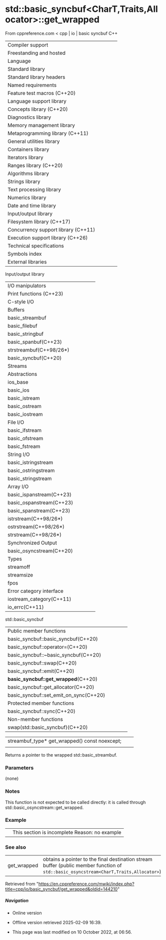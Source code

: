 # std::basic_syncbuf<CharT,Traits,Allocator>::get_wrapped

From cppreference.com
< cpp‎ | io‎ | basic syncbuf
C++

|  |  |  |  |  |
| --- | --- | --- | --- | --- |
| Compiler support | | | | |
| Freestanding and hosted | | | | |
| Language | | | | |
| Standard library | | | | |
| Standard library headers | | | | |
| Named requirements | | | | |
| Feature test macros (C++20) | | | | |
| Language support library | | | | |
| Concepts library (C++20) | | | | |
| Diagnostics library | | | | |
| Memory management library | | | | |
| Metaprogramming library (C++11) | | | | |
| General utilities library | | | | |
| Containers library | | | | |
| Iterators library | | | | |
| Ranges library (C++20) | | | | |
| Algorithms library | | | | |
| Strings library | | | | |
| Text processing library | | | | |
| Numerics library | | | | |
| Date and time library | | | | |
| Input/output library | | | | |
| Filesystem library (C++17) | | | | |
| Concurrency support library (C++11) | | | | |
| Execution support library (C++26) | | | | |
| Technical specifications | | | | |
| Symbols index | | | | |
| External libraries | | | | |

Input/output library

|  |  |  |  |  |
| --- | --- | --- | --- | --- |
| I/O manipulators | | | | |
| Print functions (C++23) | | | | |
| C-style I/O | | | | |
| Buffers | | | | |
| basic_streambuf | | | | |
| basic_filebuf | | | | |
| basic_stringbuf | | | | |
| basic_spanbuf(C++23) | | | | |
| strstreambuf(C++98/26\*) | | | | |
| basic_syncbuf(C++20) | | | | |
| Streams | | | | |
| Abstractions | | | | |
| ios_base | | | | |
| basic_ios | | | | |
| basic_istream | | | | |
| basic_ostream | | | | |
| basic_iostream | | | | |
| File I/O | | | | |
| basic_ifstream | | | | |
| basic_ofstream | | | | |
| basic_fstream | | | | |
| String I/O | | | | |
| basic_istringstream | | | | |
| basic_ostringstream | | | | |
| basic_stringstream | | | | |
| Array I/O | | | | |
| basic_ispanstream(C++23) | | | | |
| basic_ospanstream(C++23) | | | | |
| basic_spanstream(C++23) | | | | |
| istrstream(C++98/26\*) | | | | |
| ostrstream(C++98/26\*) | | | | |
| strstream(C++98/26\*) | | | | |
| Synchronized Output | | | | |
| basic_osyncstream(C++20) | | | | |
| Types | | | | |
| streamoff | | | | |
| streamsize | | | | |
| fpos | | | | |
| Error category interface | | | | |
| iostream_category(C++11) | | | | |
| io_errc(C++11) | | | | |

std::basic_syncbuf

|  |  |  |  |  |
| --- | --- | --- | --- | --- |
| Public member functions | | | | |
| basic_syncbuf::basic_syncbuf(C++20) | | | | |
| basic_syncbuf::operator=(C++20) | | | | |
| basic_syncbuf::~basic_syncbuf(C++20) | | | | |
| basic_syncbuf::swap(C++20) | | | | |
| basic_syncbuf::emit(C++20) | | | | |
| ****basic_syncbuf::get_wrapped****(C++20) | | | | |
| basic_syncbuf::get_allocator(C++20) | | | | |
| basic_syncbuf::set_emit_on_sync(C++20) | | | | |
| Protected member functions | | | | |
| basic_syncbuf::sync(C++20) | | | | |
| Non-member functions | | | | |
| swap(std::basic_syncbuf)(C++20) | | | | |

|  |  |  |
| --- | --- | --- |
| streambuf_type\* get_wrapped() const noexcept; |  |  |
|  |  |  |

Returns a pointer to the wrapped std::basic_streambuf.

### Parameters

(none)

### Notes

This function is not expected to be called directly: it is called through std::basic_osyncstream::get_wrapped.

### Example

|  |  |
| --- | --- |
|  | This section is incomplete Reason: no example |

### See also

|  |  |
| --- | --- |
| get_wrapped | obtains a pointer to the final destination stream buffer   (public member function of `std::basic_osyncstream<CharT,Traits,Allocator>`) |

Retrieved from "<https://en.cppreference.com/mwiki/index.php?title=cpp/io/basic_syncbuf/get_wrapped&oldid=144210>"

##### Navigation

- Online version
- Offline version retrieved 2025-02-09 16:39.

- This page was last modified on 10 October 2022, at 06:56.